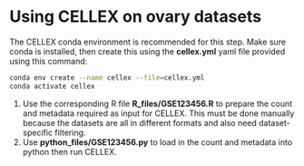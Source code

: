 # Using CELLEX on ovary datasets
The CELLEX conda environment is recommended for this step. Make sure conda is installed, then create this using the **cellex.yml** yaml file provided using this command:
``` bash
conda env create --name cellex --file=cellex.yml
conda activate cellex
```
1. Use the corresponding R file **R_files/GSE123456.R** to prepare the count and metadata required as input for CELLEX. 
This must be done manually because the datasets are all in different formats and also need dataset-specific filtering.
2. Use **python_files/GSE123456.py** to load in the count and metadata into python then run CELLEX.
